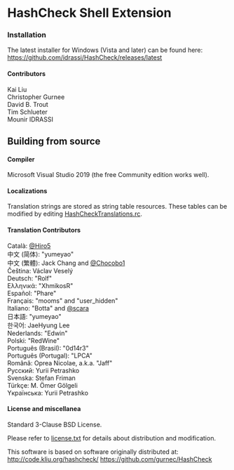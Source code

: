 # HashCheck Shell Extension #

### Installation ###

The latest installer for Windows (Vista and later) can be found here:  
<https://github.com/idrassi/HashCheck/releases/latest>

#### Contributors ####

Kai Liu  
Christopher Gurnee  
David B. Trout  
Tim Schlueter  
Mounir IDRASSI


## Building from source ##

#### Compiler ####

Microsoft Visual Studio 2019 (the free Community edition works well).

#### Localizations ####

Translation strings are stored as string table resources. These tables can be modified by editing [HashCheckTranslations.rc](HashCheckTranslations.rc).

#### Translation Contributors ####

Català: [@Hiro5](https://github.com/Hiro5)  
中文 (简体): "yumeyao"  
中文 (繁體): Jack Chang and [@Chocobo1](https://github.com/Chocobo1)  
Čeština: Václav Veselý  
Deutsch: "Rolf"  
Ελληνικά: "XhmikosR"  
Español: "Phare"  
Français: "mooms" and "user_hidden"  
Italiano: "Botta" and [@scara](https://github.com/scara)  
日本語: "yumeyao"  
한국어: JaeHyung Lee  
Nederlands: "Edwin"  
Polski: "RedWine"  
Português (Brasil): "0d14r3"  
Português (Portugal): "LPCA"  
Română: Oprea Nicolae, a.k.a. "Jaff"  
Pусский: Yurii Petrashko  
Svenska: Stefan Friman  
Türkçe: M. Ömer Gölgeli  
Yкраїнська: Yurii Petrashko

#### License and miscellanea ####

Standard 3-Clause BSD License.

Please refer to [license.txt](license.txt) for details about distribution and modification.

This software is based on software originally distributed at:  
<http://code.kliu.org/hashcheck/>
<https://github.com/gurnec/HashCheck>

